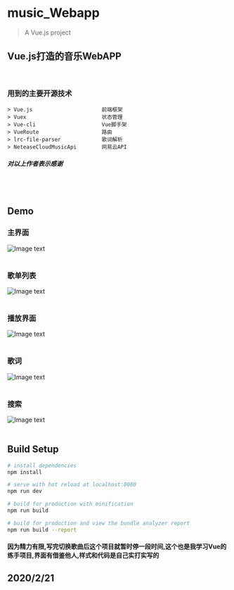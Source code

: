 # music_Webapp

> A Vue.js project

## Vue.js打造的音乐WebAPP
<br />

### 用到的主要开源技术

```
> Vue.js                      前端框架
> Vuex                        状态管理
> Vue-cli                     Vue脚手架
> VueRoute                    路由
> lrc-file-parser             歌词解析
> NeteaseCloudMusicApi        网易云API
```

##### 对以上作者表示感谢
<br />
<br />

## Demo
### 主界面
![Image text](http://59.110.173.180:9090/static/SavePic/f6282c34ee11075333a1211da2985457微信截图_20200221140952.jpg)
<br />
<br />
### 歌单列表
![Image text](http://59.110.173.180:9090/static/SavePic/2480ef847abad32da2e3f90459786f54微信截图_20200221141011.jpg)
<br />
<br />
### 播放界面
![Image text](http://59.110.173.180:9090/static/SavePic/313025cc06eb75258f8029f381552b38微信截图_20200221141034.jpg)
<br />
<br />
### 歌词
![Image text](http://59.110.173.180:9090/static/SavePic/11c419481524219113d49fb84bb4b073微信截图_20200221141042.jpg)
<br />
<br />
### 搜索
![Image text](http://59.110.173.180:9090/static/SavePic/719fa37d50b26f2ca74a18bc336eda7f微信截图_20200221141023.jpg)
<br />
<br />
## Build Setup
``` bash
# install dependencies
npm install

# serve with hot reload at localhost:8080
npm run dev

# build for production with minification
npm run build

# build for production and view the bundle analyzer report
npm run build --report
```

#### 因为精力有限,写完切换歌曲后这个项目就暂时停一段时间,这个也是我学习Vue的练手项目,界面有借鉴他人,样式和代码是自己实打实写的


## 2020/2/21
